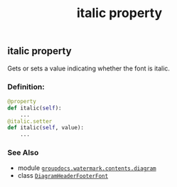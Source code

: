 ﻿---
title: italic property
second_title: GroupDocs.Watermark for Python via .NET API References
description: 
type: docs
url: /python-net/groupdocs.watermark.contents.diagram/diagramheaderfooterfont/italic/
is_root: false
weight: 50
---

## italic property


Gets or sets a value indicating whether the font is italic.
### Definition:
```python
@property
def italic(self):
    ...
@italic.setter
def italic(self, value):
    ...
```

### See Also
* module [`groupdocs.watermark.contents.diagram`](../../)
* class [`DiagramHeaderFooterFont`](/watermark/python-net/groupdocs.watermark.contents.diagram/diagramheaderfooterfont)
